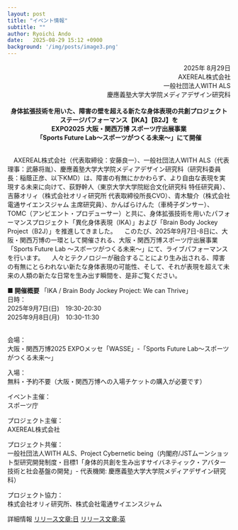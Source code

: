 ```yaml
---
layout: post
title: "イベント情報"
subtitle: ""
author: Ryoichi Ando
date:   2025-08-29 15:12 +0900
background: '/img/posts/image3.png'
---
```


<div style="text-align: right;">
2025年 8月29日<br>
AXEREAL株式会社<br>
一般社団法人WITH ALS<br>
慶應義塾大学大学院メディアデザイン研究科
</div>
<br>
<div style="text-align: center;">
<strong>
身体拡張技術を用いた、障害の壁を超える新たな身体表現の共創プロジェクト<br>
ステージパフォーマンス【IKA】【B2J】を<br>
EXPO2025 大阪・関西万博 スポーツ庁出展事業<br>
「Sports Future Lab～スポーツがつくる未来～」にて開催
</strong>
</div>
<br>

　AXEREAL株式会社（代表取締役：安藤良一）、一般社団法人WITH ALS（代表理事：武藤将胤）、慶應義塾大学大学院メディアデザイン研究科（研究科委員長：稲蔭正彦、以下KMD）は、障害の有無にかかわらず、より自由な表現を実現する未来に向けて、荻野幹人（東京大学大学院総合文化研究科 特任研究員）、吉藤オリィ（株式会社オリィ研究所 代表取締役所長CVO）、青木駿介（株式会社電通サイエンスジャム 主席研究員）、かんばらけんた（車椅子ダンサー）、TOMC（アンビエント・プロデューサー）と共に、身体拡張技術を用いたパフォーマンスプロジェクト「異化身体表現（IKA）」および「Brain Body Jockey Project（B2J）」を推進してきました。
　このたび、2025年9月7日-8日に、大阪・関西万博の一環として開催される、大阪・関西万博スポーツ庁出展事業「Sports Future Lab ～スポーツがつくる未来～」にて、ライブパフォーマンスを行います。
　人々とテクノロジーが融合することにより生み出される、障害の有無にとらわれない新たな身体表現の可能性、そして、それが表現を超えて未来の人類の新たな日常を生み出す瞬間を、是非ご覧ください。

<strong>
■ 開催概要
</strong>
「IKA / Brain Body Jockey Project: We can Thrive」<br>
日時：　<br>
2025年9月7日(日)　19:30-20:30<br>
2025年9月8日(月)　10:30-11:30<br><br>

会場：<br>
大阪・関西万博2025 EXPOメッセ「WASSE」-「Sports Future Lab～スポーツがつくる未来～」<br>

入場：<br>
無料・予約不要（大阪・関西万博への入場チケットの購入が必要です）<br>

イベント主催：<br>スポーツ庁<br>

プロジェクト主催：<br>AXEREAL株式会社<br>

プロジェクト共催：<br>一般社団法人WITH ALS、Project Cybernetic being（内閣府/JSTムーンショット型研究開発制度・目標1「身体的共創を生み出すサイバネティック・アバター技術と社会基盤の開発」- 代表機関: 慶應義塾大学大学院メディアデザイン研究科）<br>

プロジェクト協力：<br>株式会社オリィ研究所、株式会社電通サイエンスジャム

詳細情報
[リリース文章:日](https://drive.google.com/file/d/1eh4JedypGJpGVNlaVkkyzUT7l7RV5qam/view?usp=sharing)
[リリース文章:英](https://drive.google.com/file/d/1eh4JedypGJpGVNlaVkkyzUT7l7RV5qam/view?usp=sharing)


